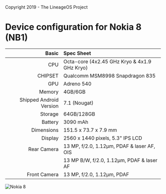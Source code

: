 Copyright 2019 - The LineageOS Project

Device configuration for Nokia 8 (NB1)
=====================================

Basic   | Spec Sheet
-------:|:-------------------------
CPU     | Octa-core (4x2.45 GHz Kryo & 4x1.9 GHz Kryo)
CHIPSET | Qualcomm MSM8998 Snapdragon 835
GPU     | Adreno 540
Memory  | 4GB/6GB
Shipped Android Version | 7.1 (Nougat)
Storage | 64GB/128GB
Battery | 3090 mAh
Dimensions | 151.5 x 73.7 x 7.9 mm
Display | 2560 x 1440 pixels, 5.3" IPS LCD
Rear Camera  | 13 MP, f/2.0, 1.12µm, PDAF & laser AF, OIS
	     | 13 MP B/W, f/2.0, 1.12µm, PDAF & laser AF
Front Camera | 13 MP, f/2.0, 1.12µm, PDAF

![Nokia 8](https://cdn2.gsmarena.com/vv/pics/nokia/nokia-8-5.jpg "Nokia 8")
